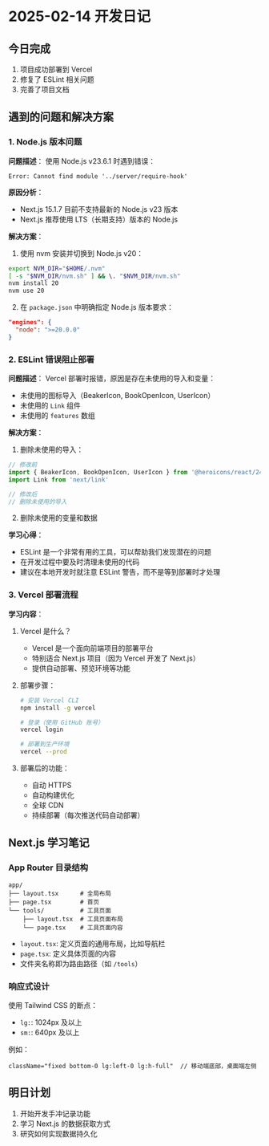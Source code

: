 # 2025-02-14 开发日记

## 今日完成
1. 项目成功部署到 Vercel
2. 修复了 ESLint 相关问题
3. 完善了项目文档

## 遇到的问题和解决方案

### 1. Node.js 版本问题
**问题描述**：
使用 Node.js v23.6.1 时遇到错误：
```
Error: Cannot find module '../server/require-hook'
```

**原因分析**：
- Next.js 15.1.7 目前不支持最新的 Node.js v23 版本
- Next.js 推荐使用 LTS（长期支持）版本的 Node.js

**解决方案**：
1. 使用 nvm 安装并切换到 Node.js v20：
```bash
export NVM_DIR="$HOME/.nvm"
[ -s "$NVM_DIR/nvm.sh" ] && \. "$NVM_DIR/nvm.sh"
nvm install 20
nvm use 20
```

2. 在 `package.json` 中明确指定 Node.js 版本要求：
```json
"engines": {
  "node": ">=20.0.0"
}
```

### 2. ESLint 错误阻止部署
**问题描述**：
Vercel 部署时报错，原因是存在未使用的导入和变量：
- 未使用的图标导入（BeakerIcon, BookOpenIcon, UserIcon）
- 未使用的 `Link` 组件
- 未使用的 `features` 数组

**解决方案**：
1. 删除未使用的导入：
```typescript
// 修改前
import { BeakerIcon, BookOpenIcon, UserIcon } from '@heroicons/react/24/outline'
import Link from 'next/link'

// 修改后
// 删除未使用的导入
```

2. 删除未使用的变量和数据

**学习心得**：
- ESLint 是一个非常有用的工具，可以帮助我们发现潜在的问题
- 在开发过程中要及时清理未使用的代码
- 建议在本地开发时就注意 ESLint 警告，而不是等到部署时才处理

### 3. Vercel 部署流程
**学习内容**：
1. Vercel 是什么？
   - Vercel 是一个面向前端项目的部署平台
   - 特别适合 Next.js 项目（因为 Vercel 开发了 Next.js）
   - 提供自动部署、预览环境等功能

2. 部署步骤：
   ```bash
   # 安装 Vercel CLI
   npm install -g vercel

   # 登录（使用 GitHub 账号）
   vercel login

   # 部署到生产环境
   vercel --prod
   ```

3. 部署后的功能：
   - 自动 HTTPS
   - 自动构建优化
   - 全球 CDN
   - 持续部署（每次推送代码自动部署）

## Next.js 学习笔记

### App Router 目录结构
```
app/
├── layout.tsx      # 全局布局
├── page.tsx        # 首页
└── tools/          # 工具页面
    ├── layout.tsx  # 工具页面布局
    └── page.tsx    # 工具页面内容
```

- `layout.tsx`: 定义页面的通用布局，比如导航栏
- `page.tsx`: 定义具体页面的内容
- 文件夹名称即为路由路径（如 `/tools`）

### 响应式设计
使用 Tailwind CSS 的断点：
- `lg:`: 1024px 及以上
- `sm:`: 640px 及以上

例如：
```tsx
className="fixed bottom-0 lg:left-0 lg:h-full"  // 移动端底部，桌面端左侧
```

## 明日计划
1. 开始开发手冲记录功能
2. 学习 Next.js 的数据获取方式
3. 研究如何实现数据持久化 